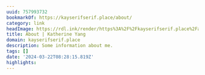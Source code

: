 ```yaml
---
uuid: 757993732
bookmarkOf: https://kayserifserif.place/about/
category: link
headImage: https://rdl.ink/render/https%3A%2F%2Fkayserifserif.place%2Fabout%2F
title: About | Katherine Yang
domain: kayserifserif.place
description: Some information about me.
tags: []
date: '2024-03-22T08:28:15.819Z'
highlights: 
---
```




